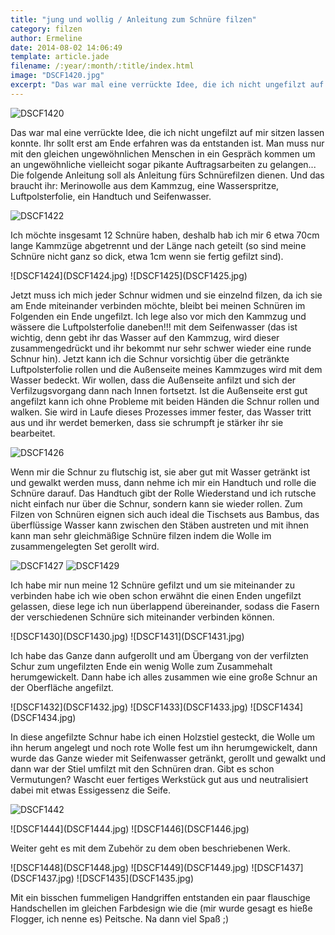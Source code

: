 ```yaml
---
title: "jung und wollig / Anleitung zum Schnüre filzen"
category: filzen
author: Ermeline
date: 2014-08-02 14:06:49
template: article.jade
filename: /:year/:month/:title/index.html
image: "DSCF1420.jpg"
excerpt: "Das war mal eine verrückte Idee, die ich nicht ungefilzt auf mir sitzen lassen konnte. "
---
```


![DSCF1420](DSCF1420.jpg)

Das war mal eine verrückte Idee, die ich nicht ungefilzt auf mir sitzen lassen konnte. Ihr sollt erst am Ende erfahren was da entstanden ist. Man muss nur mit den gleichen ungewöhnlichen Menschen in ein Gespräch kommen um an ungewöhnliche vielleicht sogar pikante Auftragsarbeiten zu gelangen... Die folgende Anleitung soll als Anleitung fürs Schnürefilzen dienen. Und das braucht ihr: Merinowolle aus dem Kammzug, eine Wasserspritze, Luftpolsterfolie, ein Handtuch und Seifenwasser.


![DSCF1422](DSCF1422.jpg)

Ich möchte insgesamt 12 Schnüre haben, deshalb hab ich mir 6 etwa 70cm lange Kammzüge abgetrennt und der Länge nach geteilt (so sind meine Schnüre nicht ganz so dick, etwa 1cm wenn sie fertig gefilzt sind).


<div class="slideshow_landscape">
![DSCF1424](DSCF1424.jpg)
![DSCF1425](DSCF1425.jpg)
</div>

Jetzt muss ich mich jeder Schnur widmen und sie einzelnd filzen, da ich sie am Ende miteinander verbinden möchte, bleibt bei meinen Schnüren im Folgenden ein Ende ungefilzt. Ich lege also vor mich den Kammzug und wässere die Luftpolsterfolie daneben!!! mit dem Seifenwasser (das ist wichtig, denn gebt ihr das Wasser auf den Kammzug, wird dieser zusammengedrückt und ihr bekommt nur sehr schwer wieder eine runde Schnur hin). Jetzt kann ich die Schnur vorsichtig über die getränkte Luftpolsterfolie rollen und die Außenseite meines Kammzuges wird mit dem Wasser bedeckt. Wir wollen, dass die Außenseite anfilzt und sich der Verfilzugsvorgang dann nach Innen fortsetzt. Ist die Außenseite erst gut angefilzt kann ich ohne Probleme mit beiden Händen die Schnur rollen und walken. Sie wird in Laufe dieses Prozesses immer fester, das Wasser tritt aus und ihr werdet bemerken, dass sie schrumpft je stärker ihr sie bearbeitet.  


![DSCF1426](DSCF1426.jpg)

Wenn mir die Schnur zu flutschig ist, sie aber gut mit Wasser getränkt ist und gewalkt werden muss, dann nehme ich mir ein Handtuch und rolle die Schnüre darauf. Das Handtuch gibt der Rolle Wiederstand und ich rutsche nicht einfach nur über die Schnur, sondern kann sie wieder rollen. Zum Filzen von Schnüren eignen sich auch ideal die Tischsets aus Bambus, das überflüssige Wasser kann zwischen den Stäben austreten und mit ihnen kann man sehr gleichmäßige Schnüre filzen indem die Wolle im zusammengelegten Set gerollt wird.


![DSCF1427](DSCF1427.jpg)
![DSCF1429](DSCF1429.jpg)

Ich habe mir nun meine 12 Schnüre gefilzt und um sie miteinander zu verbinden habe ich wie oben schon erwähnt die einen Enden ungefilzt gelassen, diese lege ich nun überlappend übereinander, sodass die Fasern der verschiedenen Schnüre sich miteinander verbinden können.


<div class="slideshow_landscape">
![DSCF1430](DSCF1430.jpg)
![DSCF1431](DSCF1431.jpg)
</div>

Ich habe das Ganze dann aufgerollt und am Übergang von der verfilzten Schur zum ungefilzten Ende ein wenig Wolle zum Zusammehalt herumgewickelt. Dann habe ich alles zusammen wie eine große Schnur an der Oberfläche angefilzt.


<div class="slideshow_landscape">
![DSCF1432](DSCF1432.jpg)
![DSCF1433](DSCF1433.jpg)
![DSCF1434](DSCF1434.jpg)
</div>

In diese angefilzte Schnur habe ich einen Holzstiel gesteckt, die Wolle um ihn herum angelegt und noch rote Wolle fest um ihn herumgewickelt, dann wurde das Ganze wieder mit Seifenwasser getränkt, gerollt und gewalkt und dann war der Stiel umfilzt mit den Schnüren dran. Gibt es schon Vermutungen? Wascht euer fertiges Werkstück gut aus und neutralisiert dabei mit etwas Essigessenz die Seife.


![DSCF1442](DSCF1442.jpg)

<div class="slideshow_portrait">
![DSCF1444](DSCF1444.jpg)
![DSCF1446](DSCF1446.jpg)
</div>

Weiter geht es mit dem Zubehör zu dem oben beschriebenen Werk.


<div class="slideshow_landscape">
![DSCF1448](DSCF1448.jpg)
![DSCF1449](DSCF1449.jpg)
![DSCF1437](DSCF1437.jpg)
![DSCF1435](DSCF1435.jpg)
</div>

Mit ein bisschen fummeligen Handgriffen entstanden ein paar flauschige Handschellen im gleichen Farbdesign wie die (mir wurde gesagt es hieße Flogger, ich nenne es) Peitsche. Na dann viel Spaß ;)
